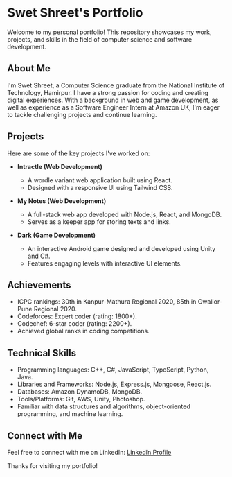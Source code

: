 # Swet Shreet's Portfolio

Welcome to my personal portfolio! This repository showcases my work, projects, and skills in the field of computer science and software development.

## About Me

I'm Swet Shreet, a Computer Science graduate from the National Institute of Technology, Hamirpur. I have a strong passion for coding and creating digital experiences. With a background in web and game development, as well as experience as a Software Engineer Intern at Amazon UK, I'm eager to tackle challenging projects and continue learning.

## Projects

Here are some of the key projects I've worked on:

-   **Intractle (Web Development)**

    -   A wordle variant web application built using React.
    -   Designed with a responsive UI using Tailwind CSS.

-   **My Notes (Web Development)**

    -   A full-stack web app developed with Node.js, React, and MongoDB.
    -   Serves as a keeper app for storing texts and links.

-   **Dark (Game Development)**
    -   An interactive Android game designed and developed using Unity and C#.
    -   Features engaging levels with interactive UI elements.

## Achievements

-   ICPC rankings: 30th in Kanpur-Mathura Regional 2020, 85th in Gwalior-Pune Regional 2020.
-   Codeforces: Expert coder (rating: 1800+).
-   Codechef: 6-star coder (rating: 2200+).
-   Achieved global ranks in coding competitions.

## Technical Skills

-   Programming languages: C++, C#, JavaScript, TypeScript, Python, Java.
-   Libraries and Frameworks: Node.js, Express.js, Mongoose, React.js.
-   Databases: Amazon DynamoDB, MongoDB.
-   Tools/Platforms: Git, AWS, Unity, Photoshop.
-   Familiar with data structures and algorithms, object-oriented programming, and machine learning.

## Connect with Me

Feel free to connect with me on LinkedIn: [LinkedIn Profile](https://www.linkedin.com/in/swetshreet)

Thanks for visiting my portfolio!
